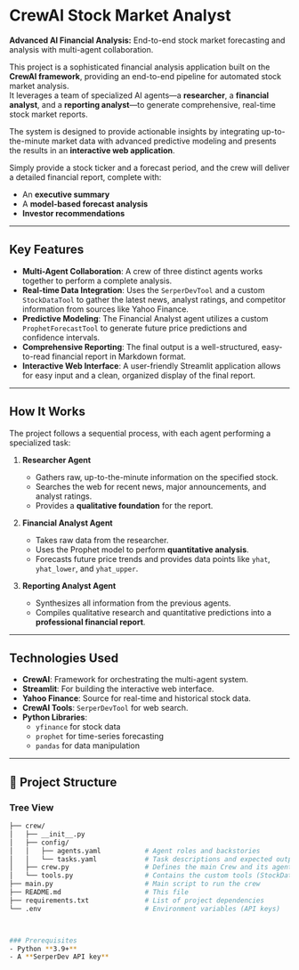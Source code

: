 # CrewAI Stock Market Analyst

**Advanced AI Financial Analysis:** End-to-end stock market forecasting and analysis with multi-agent collaboration.

This project is a sophisticated financial analysis application built on the **CrewAI framework**, providing an end-to-end pipeline for automated stock market analysis.  
It leverages a team of specialized AI agents—a **researcher**, a **financial analyst**, and a **reporting analyst**—to generate comprehensive, real-time stock market reports.  

The system is designed to provide actionable insights by integrating up-to-the-minute market data with advanced predictive modeling and presents the results in an **interactive web application**.

Simply provide a stock ticker and a forecast period, and the crew will deliver a detailed financial report, complete with:
- An **executive summary**
- A **model-based forecast analysis**
- **Investor recommendations**

---

## Key Features
- **Multi-Agent Collaboration**: A crew of three distinct agents works together to perform a complete analysis.  
- **Real-time Data Integration**: Uses the `SerperDevTool` and a custom `StockDataTool` to gather the latest news, analyst ratings, and competitor information from sources like Yahoo Finance.  
- **Predictive Modeling**: The Financial Analyst agent utilizes a custom `ProphetForecastTool` to generate future price predictions and confidence intervals.  
- **Comprehensive Reporting**: The final output is a well-structured, easy-to-read financial report in Markdown format.  
- **Interactive Web Interface**: A user-friendly Streamlit application allows for easy input and a clean, organized display of the final report.  

---

## How It Works
The project follows a sequential process, with each agent performing a specialized task:

1. **Researcher Agent**  
   - Gathers raw, up-to-the-minute information on the specified stock.  
   - Searches the web for recent news, major announcements, and analyst ratings.  
   - Provides a **qualitative foundation** for the report.  

2. **Financial Analyst Agent**  
   - Takes raw data from the researcher.  
   - Uses the Prophet model to perform **quantitative analysis**.  
   - Forecasts future price trends and provides data points like `yhat`, `yhat_lower`, and `yhat_upper`.  

3. **Reporting Analyst Agent**  
   - Synthesizes all information from the previous agents.  
   - Compiles qualitative research and quantitative predictions into a **professional financial report**.  

---

## Technologies Used
- **CrewAI**: Framework for orchestrating the multi-agent system.  
- **Streamlit**: For building the interactive web interface.  
- **Yahoo Finance**: Source for real-time and historical stock data.  
- **CrewAI Tools**: `SerperDevTool` for web search.  
- **Python Libraries**:  
  - `yfinance` for stock data  
  - `prophet` for time-series forecasting  
  - `pandas` for data manipulation  

---

## 📂 Project Structure

### Tree View
```bash
├── crew/
│   ├── __init__.py
│   ├── config/
│   │   ├── agents.yaml           # Agent roles and backstories
│   │   └── tasks.yaml            # Task descriptions and expected outputs
│   ├── crew.py                   # Defines the main Crew and its agents/tasks
│   └── tools.py                  # Contains the custom tools (StockDataTool, ProphetForecastTool)
├── main.py                       # Main script to run the crew
├── README.md                     # This file
├── requirements.txt              # List of project dependencies
└── .env                          # Environment variables (API keys)



### Prerequisites
- Python **3.9+**  
- A **SerperDev API key**
